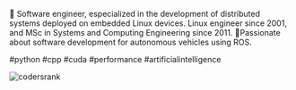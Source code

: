 🌱 Software engineer, especialized in the development of distributed systems deployed on embedded Linux devices. Linux engineer since 2001, and MSc in Systems and Computing Engineering since 2011. 🔭Passionate about software development for autonomous vehicles using ROS.

#python #cpp #cuda #performance #artificialintelligence

![codersrank](https://cr-ss-service.azurewebsites.net/api/ScreenShot?widget=summary&username=hurtadosanti&show-avatar=false&show-header=false&style=--badge-bg-color:%23000;--badge-text-color:#fff)
